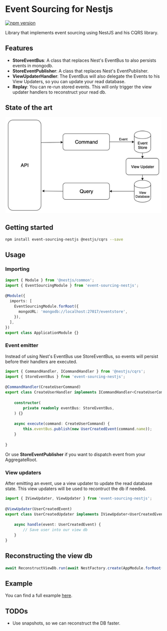 Event Sourcing for Nestjs
=====
[![npm version](https://badge.fury.io/js/event-sourcing-nestjs.svg)](https://badge.fury.io/js/event-sourcing-nestjs)

Library that implements event sourcing using NestJS and his CQRS library.

## Features
* **StoreEventBus**: A class that replaces Nest's EventBus to also persists events in mongodb.
* **StoreEventPublisher**: A class that replaces Nest's EventPublisher.
* **ViewUpdaterHandler**: The EventBus will also delegate the Events to his View Updaters, so you can update your read database.
* **Replay**: You can re-run stored events. This will only trigger the view updater handlers to reconstruct your read db.

## State of the art
![State of the art](https://raw.githubusercontent.com/ArkerLabs/event-sourcing-nestjs/master/docs/state.jpg)


## Getting started
```bash
npm install event-sourcing-nestjs @nestjs/cqrs --save
```

## Usage

### Importing
```ts
import { Module } from '@nestjs/common';
import { EventSourcingModule } from 'event-sourcing-nestjs';

@Module({
  imports: [
    EventSourcingModule.forRoot({
      mongoURL: 'mongodb://localhost:27017/eventstore',
    }),
  ],
})
export class ApplicationModule {}
```

### Event emitter
Instead of using Nest's EventBus use StoreEventBus, so events will persist before their handlers are executed.

```ts
import { CommandHandler, ICommandHandler } from '@nestjs/cqrs';
import { StoreEventBus } from 'event-sourcing-nestjs';

@CommandHandler(CreateUserCommand)
export class CreateUserHandler implements ICommandHandler<CreateUserCommand> {

    constructor(
        private readonly eventBus: StoreEventBus,
    ) {}

    async execute(command: CreateUserCommand) {
        this.eventBus.publish(new UserCreatedEvent(command.name));
    }

}
```
Or use **StoreEventPublisher** if you want to dispatch event from your AggregateRoot.

### View updaters

After emitting an event, use a view updater to update the read database state.
This view updaters will be used to recontruct the db if needed.

```ts
import { IViewUpdater, ViewUpdater } from 'event-sourcing-nestjs';

@ViewUpdater(UserCreatedEvent)
export class UserCreatedUpdater implements IViewUpdater<UserCreatedEvent> {

    async handle(event: UserCreatedEvent) {
        // Save user into our view db
    }
}
```

## Reconstructing the view db

```ts
await ReconstructViewDb.run(await NestFactory.create(AppModule.forRoot()));
```



## Example
You can find a full example [here](https://github.com/ArkerLabs/event-sourcing-nestjs-example).

## TODOs
* Use snapshots, so we can reconstruct the DB faster.